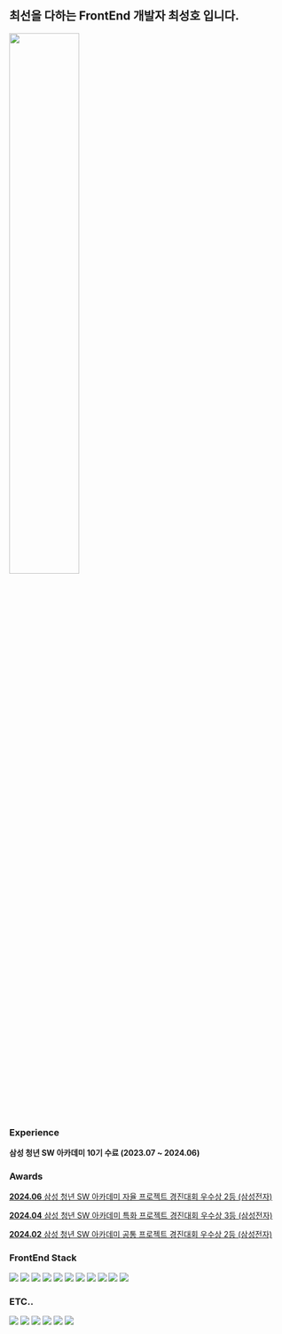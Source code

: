 <h2>최선을 다하는 FrontEnd 개발자 최성호 입니다.</h2>

<img src="https://github.com/seonghoho/seonghoho/assets/128336950/1391bd49-5409-4b9c-a84e-abb35ce83d77" width="50%" height="50%">


<div>
<h3>Experience</h3>
<b> 삼성 청년 SW 아카데미 10기 수료 (2023.07 ~ 2024.06)</b>
</div>

### Awards

[**2024.06** 삼성 청년 SW 아카데미 자율 프로젝트 경진대회 우수상 2등 (삼성전자)](https://github.com/seonghoho/NowDoBoss_ReadMe)

[**2024.04** 삼성 청년 SW 아카데미 특화 프로젝트 경진대회 우수상 3등 (삼성전자)](https://github.com/seonghoho/Mancity_ReadMe)

[**2024.02** 삼성 청년 SW 아카데미 공통 프로젝트 경진대회 우수상 2등 (삼성전자)](https://github.com/seonghoho/Pawsitive_ReadMe)

<div>
<h3 >FrontEnd Stack</h3>
  <img src="https://img.shields.io/badge/javascript-F7DF1E?style=for-the-badge&logo=javascript&logoColor=black">
  <img src="https://img.shields.io/badge/typescript-3178C6?style=for-the-badge&logo=typescript&logoColor=black"> 
  <img src="https://img.shields.io/badge/react-61DAFB?style=for-the-badge&logo=react&logoColor=black"> 
  <img src="https://img.shields.io/badge/reactquery-FF4154?style=for-the-badge&logo=reactquery&logoColor=black">
  <img src="https://img.shields.io/badge/storybook-FF4154?style=for-the-badge&logo=storybook&logoColor=white"> 
 <img src="https://img.shields.io/badge/Tailwind-38B2AC?style=for-the-badge&logo=tailwind-css&logoColor=white">
 <img src="https://img.shields.io/badge/styled--components-DB7093?style=for-the-badge&logo=styled-components&logoColor=white">
 <img src="https://img.shields.io/badge/React_Router-CA4245?style=for-the-badge&logo=react-router&logoColor=white">
 <img src="https://img.shields.io/badge/eslint-3A33D1?style=for-the-badge&logo=eslint&logoColor=white">
 <img src="https://img.shields.io/badge/prettier-1A2C34?style=for-the-badge&logo=prettier&logoColor=F7BA3E">
  <img src="https://img.shields.io/badge/vue.js-4FC08D?style=for-the-badge&logo=vue.js&logoColor=white"> 
</div>
<div>
<h3>ETC..</h3>
  <img src="https://img.shields.io/badge/python-3776AB?style=for-the-badge&logo=python&logoColor=white"> 
  <img src="https://img.shields.io/badge/django-092E20?style=for-the-badge&logo=django&logoColor=white">
  <img src="https://img.shields.io/badge/git-F05032?style=for-the-badge&logo=git&logoColor=white">
  <img src="https://img.shields.io/badge/github-181717?style=for-the-badge&logo=github&logoColor=white">
 <img src="https://img.shields.io/badge/Jira-0052CC?style=for-the-badge&logo=Jira&logoColor=white">
 <img src="https://img.shields.io/badge/Figma-F24E1E?style=for-the-badge&logo=figma&logoColor=white">
</div>
<!--
**seonghoho/seonghoho** is a ✨ _special_ ✨ repository because its `README.md` (this file) appears on your GitHub profile.

Here are some ideas to get you started:

- 🔭 I’m currently working on ...
- 🌱 I’m currently learning ...
- 👯 I’m looking to collaborate on ...
- 🤔 I’m looking for help with ...
- 💬 Ask me about ...
- 📫 How to reach me: ...
- 😄 Pronouns: ...
- ⚡ Fun fact: ...
-->

